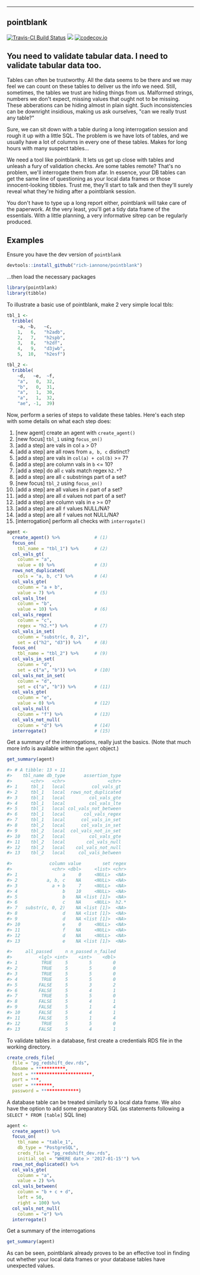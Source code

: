 ----------
pointblank
----------

[![Travis-CI Build Status](https://travis-ci.org/rich-iannone/pointblank.svg?branch=master)](https://travis-ci.org/rich-iannone/pointblank)
![](http://cranlogs.r-pkg.org/badges/grand-total/pointblank?color=brightgreen)
[![codecov.io](https://codecov.io/github/rich-iannone/pointblank/coverage.svg?branch=master)](https://codecov.io/github/rich-iannone/pointblank?branch=master) 

## You need to validate tabular data. I need to validate tabular data too.

Tables can often be trustworthy. All the data seems to be there and we may feel we can count on these 
tables to deliver us the info we need. Still, sometimes, the tables we trust are hiding things from
us. Malformed strings, numbers we don't expect, missing values that ought not to be missing. These
abberations can be hiding almost in plain sight. Such inconsistencies can be downright insidious, making us
ask ourselves, "can we really trust any table?"

Sure, we can sit down with a table during a long interrogation session and rough it up with a little SQL. The problem is we have lots of tables, and we usually have a lot of columns in every one of these tables. Makes for long hours with many suspect tables...

We need a tool like pointblank. It lets us get up close with tables and unleash a fury of validation checks. Are some tables remote? That's no problem, we'll interrogate them from afar. In essence, your DB tables can get the same line of questioning as your local data frames or those innocent-looking tibbles. Trust me, they'll start to talk and then they'll surely reveal what they're hiding after a pointblank session.

You don't have to type up a long report either, pointblank will take care of the paperwork. At the very least, you'll get a tidy data frame of the essentials. With a little planning, a very informative sitrep can be regularly produced.

## Examples

Ensure you have the dev version of `pointblank`

```r
devtools::install_github("rich-iannone/pointblank")
```

...then load the necessary packages

```r
library(pointblank)
library(tibble)
```

To illustrate a basic use of pointblank, make 2 very simple local tbls:

```r
tbl_1 <-
  tribble(
    ~a, ~b,   ~c,
    1,   6,   "h2adb",
    2,   7,   "h2spb",
    3,   8,   "h2df",
    4,   9,   "d3jwb",
    5,  10,   "h2esf")

tbl_2 <-
  tribble(
    ~d,   ~e,  ~f,
    "a",   0,  32,
    "b",   0,  31,
    "a",   1,  30,
    "a",   1,  32,
    "ae", -1,  39)
```

Now, perform a series of steps to validate these tables. Here's each step with some details on what each step does:

1. [new agent] create an agent with `create_agent()`
2. [new focus] `tbl_1` using `focus_on()`
3. [add a step] are vals in col `a` > 0?
4. [add a step] are all rows from `a, b, c` distinct?
5. [add a step] are vals in `col(a) + col(b)` >= 7?
6. [add a step] are column vals in `b` <= 10?
7. [add a step] do all `c` vals match regex `h2.*`?
8. [add a step] are all `c` substrings part of a set?
9. [new focus] `tbl_2` using `focus_on()`
10. [add a step] are all values in `d` part of a set?
11. [add a step] are all `d` values not part of a set?
12. [add a step] are column vals in `e` >= 0?
13. [add a step] are all `f` values NULL/NA?
14. [add a step] are all `f` values not NULL/NA?
15. [interrogation] perform all checks with `interrogate()`

```r
agent <- 
  create_agent() %>%             # (1)
  focus_on(
    tbl_name = "tbl_1") %>%      # (2)
  col_vals_gt(
    column = "a",
    value = 0) %>%               # (3)
  rows_not_duplicated(
    cols = "a, b, c") %>%        # (4)
  col_vals_gte(
    column = "a + b",
    value = 7) %>%               # (5)
  col_vals_lte(
    column = "b",
    value = 10) %>%              # (6)
  col_vals_regex(
    column = "c",
    regex = "h2.*") %>%          # (7)
  col_vals_in_set(
    column = "substr(c, 0, 2)",
    set = c("h2", "d3")) %>%     # (8)
  focus_on(
    tbl_name = "tbl_2") %>%      # (9)
  col_vals_in_set(
    column = "d",
    set = c("a", "b")) %>%       # (10)
  col_vals_not_in_set(
    column = "d",
    set = c("a", "b")) %>%       # (11)
  col_vals_gte(
    column = "e",
    value = 0) %>%               # (12)
  col_vals_null(
    column = "f") %>%            # (13)
  col_vals_not_null(
    column = "d") %>%            # (14)
  interrogate()                  # (15)
```

Get a summary of the interrogations, really just the basics. (Note that much more info is available within the `agent` object.)

```r
get_summary(agent)

#> # A tibble: 13 × 11
#>    tbl_name db_type       assertion_type
#>       <chr>   <chr>                <chr>
#> 1     tbl_1   local          col_vals_gt
#> 2     tbl_1   local  rows_not_duplicated
#> 3     tbl_1   local         col_vals_gte
#> 4     tbl_1   local         col_vals_lte
#> 5     tbl_1   local col_vals_not_between
#> 6     tbl_1   local       col_vals_regex
#> 7     tbl_1   local      col_vals_in_set
#> 8     tbl_2   local      col_vals_in_set
#> 9     tbl_2   local  col_vals_not_in_set
#> 10    tbl_2   local         col_vals_gte
#> 11    tbl_2   local        col_vals_null
#> 12    tbl_2   local    col_vals_not_null
#> 13    tbl_2   local     col_vals_between

#>              column value        set regex
#>               <chr> <dbl>     <list> <chr>
#> 1                 a     0     <NULL>  <NA>
#> 2           a, b, c    NA     <NULL>  <NA>
#> 3             a + b     7     <NULL>  <NA>
#> 4                 b    10     <NULL>  <NA>
#> 5                 b    NA <list [1]>  <NA>
#> 6                 c    NA     <NULL>  h2.*
#> 7   substr(c, 0, 2)    NA <list [1]>  <NA>
#> 8                 d    NA <list [1]>  <NA>
#> 9                 d    NA <list [1]>  <NA>
#> 10                e     0     <NULL>  <NA>
#> 11                f    NA     <NULL>  <NA>
#> 12                d    NA     <NULL>  <NA>
#> 13                e    NA <list [1]>  <NA>

#>     all_passed     n n_passed n_failed 
#>          <lgl> <int>    <int>    <dbl> 
#> 1         TRUE     5        5        0 
#> 2         TRUE     5        5        0 
#> 3         TRUE     5        5        0 
#> 4         TRUE     5        5        0 
#> 5        FALSE     5        3        2 
#> 6        FALSE     5        4        1 
#> 7         TRUE     5        5        0 
#> 8        FALSE     5        4        1 
#> 9        FALSE     5        1        4 
#> 10       FALSE     5        4        1 
#> 11       FALSE     5        1        4 
#> 12        TRUE     5        5        0 
#> 13       FALSE     5        4        1 
```

To validate tables in a database, first create a credentials RDS file in the working directory.

```r
create_creds_file(
  file = "pg_redshift_dev.rds",
  dbname = ***********,
  host = ***********************,
  port = ***,
  user = ********,
  password = **************)
```

A database table can be treated similarly to a local data frame. We also have the option to add some preparatory SQL (as statements following a `SELECT * FROM [table]` SQL line)

```r
agent <- 
  create_agent() %>%
  focus_on(
    tbl_name = "table_1",
    db_type = "PostgreSQL",
    creds_file = "pg_redshift_dev.rds",
    initial_sql = "WHERE date > '2017-01-15'") %>%
  rows_not_duplicated() %>%
  col_vals_gte(
    column = "a",
    value = 2) %>%
  col_vals_between(
    column = "b + c + d",
    left = 50,
    right = 100) %>%
  col_vals_not_null(
    column = "e") %>%
  interrogate()
```

Get a summary of the interrogations  

```r
get_summary(agent)
```

As can be seen, pointblank already proves to be an
effective tool in finding out whether your local data
frames or your database tables have unexpected values.
